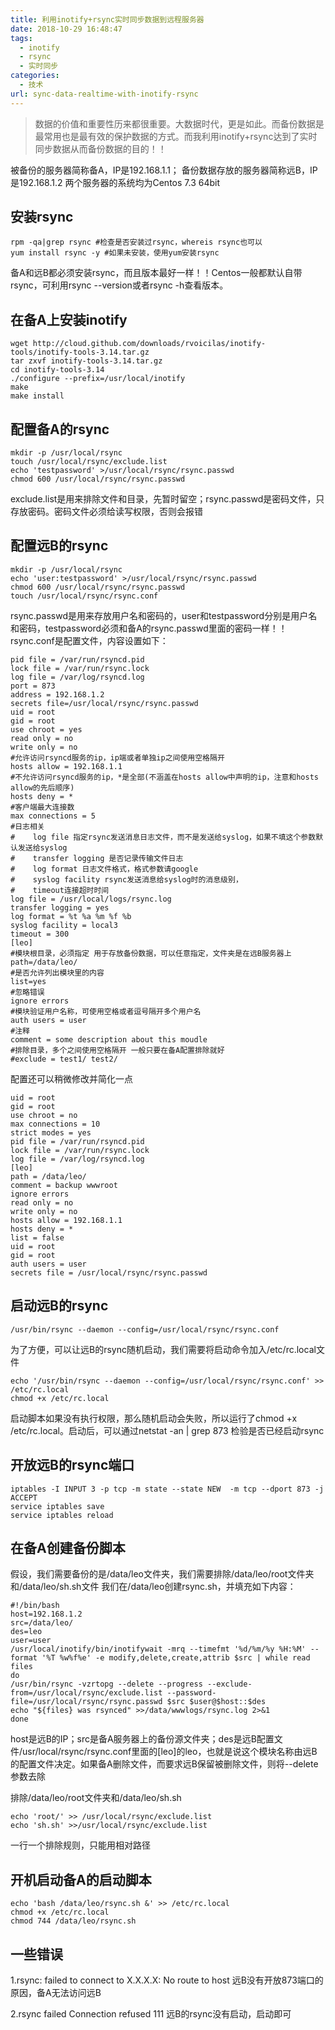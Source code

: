 ```yaml
---
title: 利用inotify+rsync实时同步数据到远程服务器
date: 2018-10-29 16:48:47
tags: 
  - inotify
  - rsync
  - 实时同步
categories:
  - 技术
url: sync-data-realtime-with-inotify-rsync
---
```


> 数据的价值和重要性历来都很重要。大数据时代，更是如此。而备份数据是最常用也是最有效的保护数据的方式。而我利用inotify+rsync达到了实时同步数据从而备份数据的目的！！

被备份的服务器简称备A，IP是192.168.1.1；
备份数据存放的服务器简称远B，IP是192.168.1.2
两个服务器的系统均为Centos 7.3 64bit

## 安装rsync

```
rpm -qa|grep rsync #检查是否安装过rsync，whereis rsync也可以
yum install rsync -y #如果未安装，使用yum安装rsync
```


备A和远B都必须安装rsync，而且版本最好一样！！Centos一般都默认自带rsync，可利用rsync --version或者rsync -h查看版本。

## 在备A上安装inotify

```
wget http://cloud.github.com/downloads/rvoicilas/inotify-tools/inotify-tools-3.14.tar.gz  
tar zxvf inotify-tools-3.14.tar.gz  
cd inotify-tools-3.14  
./configure --prefix=/usr/local/inotify  
make  
make install
```


## 配置备A的rsync

```
mkdir -p /usr/local/rsync
touch /usr/local/rsync/exclude.list
echo 'testpassword' >/usr/local/rsync/rsync.passwd
chmod 600 /usr/local/rsync/rsync.passwd
```


exclude.list是用来排除文件和目录，先暂时留空；rsync.passwd是密码文件，只存放密码。密码文件必须给读写权限，否则会报错

## 配置远B的rsync

```
mkdir -p /usr/local/rsync
echo 'user:testpassword' >/usr/local/rsync/rsync.passwd
chmod 600 /usr/local/rsync/rsync.passwd
touch /usr/local/rsync/rsync.conf
```

rsync.passwd是用来存放用户名和密码的，user和testpassword分别是用户名和密码，testpassword必须和备A的rsync.passwd里面的密码一样！！rsync.conf是配置文件，内容设置如下：

```
pid file = /var/run/rsyncd.pid  
lock file = /var/run/rsync.lock  
log file = /var/log/rsyncd.log 
port = 873
address = 192.168.1.2
secrets file=/usr/local/rsync/rsync.passwd
uid = root
gid = root
use chroot = yes
read only = no
write only = no
#允许访问rsyncd服务的ip，ip端或者单独ip之间使用空格隔开
hosts allow = 192.168.1.1
#不允许访问rsyncd服务的ip，*是全部(不涵盖在hosts allow中声明的ip，注意和hosts allow的先后顺序)
hosts deny = *
#客户端最大连接数
max connections = 5
#日志相关
#    log file 指定rsync发送消息日志文件，而不是发送给syslog，如果不填这个参数默认发送给syslog
#    transfer logging 是否记录传输文件日志
#    log format 日志文件格式，格式参数请google
#    syslog facility rsync发送消息给syslog时的消息级别，
#    timeout连接超时时间
log file = /usr/local/logs/rsync.log
transfer logging = yes
log format = %t %a %m %f %b
syslog facility = local3
timeout = 300
[leo]
#模块根目录，必须指定 用于存放备份数据，可以任意指定，文件夹是在远B服务器上
path=/data/leo/
#是否允许列出模块里的内容
list=yes
#忽略错误
ignore errors
#模块验证用户名称，可使用空格或者逗号隔开多个用户名
auth users = user
#注释
comment = some description about this moudle
#排除目录，多个之间使用空格隔开 一般只要在备A配置排除就好
#exclude = test1/ test2/
```


配置还可以稍微修改并简化一点

```
uid = root 
gid = root 
use chroot = no 
max connections = 10 
strict modes = yes 
pid file = /var/run/rsyncd.pid  
lock file = /var/run/rsync.lock  
log file = /var/log/rsyncd.log  
[leo]  
path = /data/leo/  
comment = backup wwwroot  
ignore errors  
read only = no 
write only = no 
hosts allow = 192.168.1.1  
hosts deny = *  
list = false 
uid = root 
gid = root 
auth users = user
secrets file = /usr/local/rsync/rsync.passwd
```

## 启动远B的rsync

```
/usr/bin/rsync --daemon --config=/usr/local/rsync/rsync.conf
```


为了方便，可以让远B的rsync随机启动，我们需要将启动命令加入/etc/rc.local文件

```
echo '/usr/bin/rsync --daemon --config=/usr/local/rsync/rsync.conf' >> /etc/rc.local
chmod +x /etc/rc.local
```

启动脚本如果没有执行权限，那么随机启动会失败，所以运行了chmod +x /etc/rc.local。启动后，可以通过netstat -an | grep 873 检验是否已经启动rsync

## 开放远B的rsync端口

```
iptables -I INPUT 3 -p tcp -m state --state NEW  -m tcp --dport 873 -j ACCEPT
service iptables save
service iptables reload
```


## 在备A创建备份脚本

假设，我们需要备份的是/data/leo文件夹，我们需要排除/data/leo/root文件夹和/data/leo/sh.sh文件
我们在/data/leo创建rsync.sh，并填充如下内容：

```
#!/bin/bash
host=192.168.1.2
src=/data/leo/
des=leo
user=user
/usr/local/inotify/bin/inotifywait -mrq --timefmt '%d/%m/%y %H:%M' --format '%T %w%f%e' -e modify,delete,create,attrib $src | while read files
do
/usr/bin/rsync -vzrtopg --delete --progress --exclude-from=/usr/local/rsync/exclude.list --password-file=/usr/local/rsync/rsync.passwd $src $user@$host::$des
echo "${files} was rsynced" >>/data/wwwlogs/rsync.log 2>&1
done
```

host是远B的IP；src是备A服务器上的备份源文件夹；des是远B配置文件/usr/local/rsync/rsync.conf里面的[leo]的leo，也就是说这个模块名称由远B的配置文件决定。如果备A删除文件，而要求远B保留被删除文件，则将--delete参数去除

排除/data/leo/root文件夹和/data/leo/sh.sh

```
echo 'root/' >> /usr/local/rsync/exclude.list
echo 'sh.sh' >>/usr/local/rsync/exclude.list
```

一行一个排除规则，只能用相对路径

## 开机启动备A的启动脚本

```
echo 'bash /data/leo/rsync.sh &' >> /etc/rc.local
chmod +x /etc/rc.local
chmod 744 /data/leo/rsync.sh
```


## 一些错误

1.rsync: failed to connect to X.X.X.X: No route to host
远B没有开放873端口的原因，备A无法访问远B

2.rsync failed Connection refused 111
远B的rsync没有启动，启动即可
